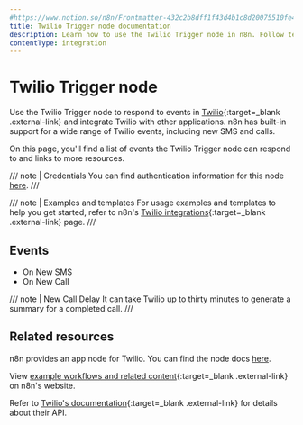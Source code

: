```yaml
---
#https://www.notion.so/n8n/Frontmatter-432c2b8dff1f43d4b1c8d20075510fe4
title: Twilio Trigger node documentation
description: Learn how to use the Twilio Trigger node in n8n. Follow technical documentation to integrate Twilio Trigger node into your workflows.
contentType: integration
---
```


# Twilio Trigger node

Use the Twilio Trigger node to respond to events in [Twilio](https://www.twilio.com){:target=_blank .external-link} and integrate Twilio with other applications. n8n has built-in support for a wide range of Twilio events, including new SMS and calls.

On this page, you'll find a list of events the Twilio Trigger node can respond to and links to more resources.

///  note  | Credentials
You can find authentication information for this node [here](/integrations/builtin/credentials/twilio/).
///

///  note  | Examples and templates
For usage examples and templates to help you get started, refer to n8n's [Twilio integrations](https://n8n.io/integrations/twilio-trigger/){:target=_blank .external-link} page.
///

## Events

* On New SMS
* On New Call

///  note  | New Call Delay
It can take Twilio up to thirty minutes to generate a summary for a completed call.
///

## Related resources

n8n provides an app node for Twilio. You can find the node docs [here](/integrations/builtin/app-nodes/n8n-nodes-base.twilio/).

View [example workflows and related content](https://n8n.io/integrations/twilio/){:target=_blank .external-link} on n8n's website.

Refer to [Twilio's documentation](https://www.twilio.com/docs){:target=_blank .external-link} for details about their API.
